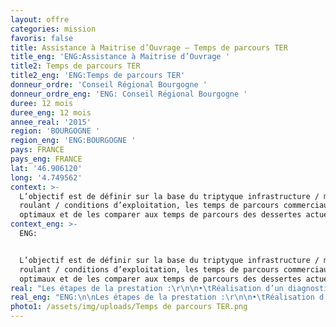```yaml
---
layout: offre
categories: mission
favoris: false
title: Assistance à Maitrise d’Ouvrage – Temps de parcours TER
title_eng: 'ENG:Assistance à Maitrise d’Ouvrage '
title2: Temps de parcours TER
title2_eng: 'ENG:Temps de parcours TER'
donneur_ordre: 'Conseil Régional Bourgogne '
donneur_ordre_eng: 'ENG: Conseil Régional Bourgogne '
duree: 12 mois
duree_eng: 12 mois
annee_real: '2015'
region: 'BOURGOGNE '
region_eng: 'ENG:BOURGOGNE '
pays: FRANCE
pays_eng: FRANCE
lat: '46.906120'
long: '4.749562'
context: >-
  L’objectif est de définir sur la base du triptyque infrastructure / matériel
  roulant / conditions d’exploitation, les temps de parcours commerciaux
  optimaux et de les comparer aux temps de parcours des dessertes actuelles.
context_eng: >-
  ENG: 


  L’objectif est de définir sur la base du triptyque infrastructure / matériel
  roulant / conditions d’exploitation, les temps de parcours commerciaux
  optimaux et de les comparer aux temps de parcours des dessertes actuelles.
real: "Les étapes de la prestation :\r\n\n•\tRéalisation d’un diagnostic régularité de la région Bourgogne afin de relever les points durs\r\n\n•\tAnalyse de la construction du plan de transport, analyse de temps de parcours et de l’application des détentes de marche\r\n\n•\tPropositions d’amélioration : matériel, aménagements, relèvement de vitesse\r\n\n•\tCalcul des consommations électrique"
real_eng: "ENG:\n\nLes étapes de la prestation :\r\n\n•\tRéalisation d’un diagnostic régularité de la région Bourgogne afin de relever les points durs\r\n\n•\tAnalyse de la construction du plan de transport, analyse de temps de parcours et de l’application des détentes de marche\r\n\n•\tPropositions d’amélioration : matériel, aménagements, relèvement de vitesse\r\n\n•\tCalcul des consommations électrique"
photo1: /assets/img/uploads/Temps de parcours TER.png
---
```


